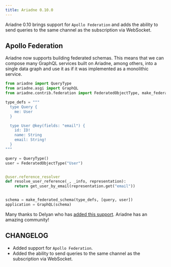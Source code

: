 ```yaml
---
title: Ariadne 0.10.0
---
```


Ariadne 0.10 brings support for `Apollo Federation` and adds the ability to send queries to the same channel as the subscription via WebSocket.


<!--truncate-->


## Apollo Federation

Ariadne now supports building federated schemas. This means that we can compose many GraphQL services built on Ariadne, among others, into a single data graph and use it as if it was implemented as a monolithic service.

```python
from ariadne import QueryType
from ariadne.asgi import GraphQL
from ariadne.contrib.federation import FederatedObjectType, make_federated_schema

type_defs = """
  type Query {
    me: User
  }

  type User @key(fields: "email") {
    id: ID!
    name: String
    email: String!
  }
"""

query = QueryType()
user = FederatedObjectType("User")


@user.reference_resolver
def resolve_user_reference(_, _info, representation):
    return get_user_by_email(representation.get("email"))


schema = make_federated_schema(type_defs, [query, user])
application = GraphQL(schema)
```

Many thanks to Delyan who has [added this support](https://github.com/mirumee/ariadne/pull/285). Ariadne has an amazing community!


## CHANGELOG

- Added support for `Apollo Federation`.
- Added the ability to send queries to the same channel as the subscription via WebSocket.
